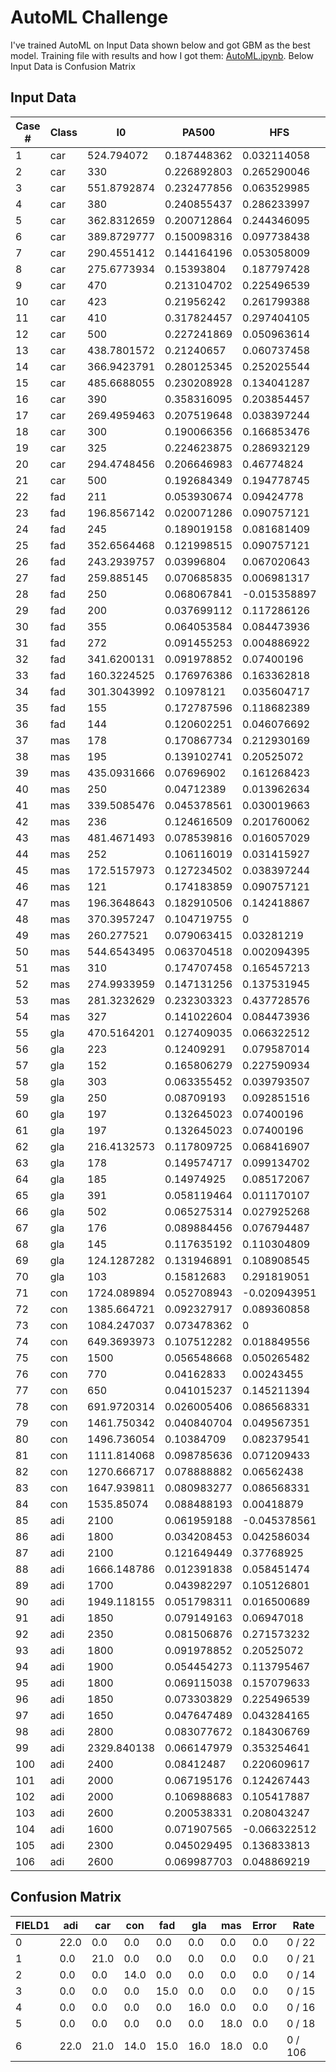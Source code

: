 # AutoML Challenge

I've trained AutoML on Input Data shown below and got GBM as the best model. Training file with results and how I got them: [AutoML.ipynb](AutoML.ipynb).
Below Input Data is Confusion Matrix

## Input Data

|Case #|Class|I0  |PA500|HFS |DA  |Area|A/DA|Max IP |DR          |P          |
|------|-----|----|-----|----|----|----|----|-------|------------|-----------|
|1     |car  |524.794072|0.187448362|0.032114058|228.8002279|6843.598481|29.91080273|60.20487976|220.737212  |556.8283342|
|2     |car  |330 |0.226892803|0.265290046|121.1542007|3163.239472|26.10920178|69.71736145|99.084964   |400.225776 |
|3     |car  |551.8792874|0.232477856|0.063529985|264.8049354|11888.39183|44.89490276|77.79329681|253.7852998 |656.7694494|
|4     |car  |380 |0.240855437|0.286233997|137.6401109|5402.17118|39.2485239|88.75844574|105.198568  |493.7018135|
|5     |car  |362.8312659|0.200712864|0.244346095|124.9125594|3290.462446|26.34212655|69.38938904|103.8665519 |424.7965034|
|6     |car  |389.8729777|0.150098316|0.097738438|118.6258143|2475.557078|20.86862032|49.75714874|107.6861642 |429.3857879|
|7     |car  |290.4551412|0.144164196|0.053058009|74.63506664|1189.545213|15.93815436|35.70333099|65.54132446 |330.2672929|
|8     |car  |275.6773934|0.15393804|0.187797428|91.52789334|1756.234837|19.187974|39.30518341|82.65868215 |331.5883017|
|9     |car  |470 |0.213104702|0.225496539|184.5900566|8185.360837|44.34345484|84.48248291|164.1225107 |603.3157151|
|10    |car  |423 |0.21956242|0.261799388|172.371241|6108.106297|35.43576214|79.05635071|153.1729029 |558.2745153|
|11    |car  |410 |0.317824457|0.297404105|255.8151791|10622.54711|41.5243034|67.52320862|246.7428255 |508.540356 |
|12    |car  |500 |0.227241869|0.050963614|219.2955023|9819.449614|44.77725039|76.86849976|207.2666404 |602.5278406|
|13    |car  |438.7801572|0.21240657|0.060737458|120.9015964|4879.495576|40.35923198|80.79177856|89.94378642 |525.4201494|
|14    |car  |366.9423791|0.280125345|0.252025544|172.7455537|7064.815909|40.89723733|75.60432434|155.3222849 |471.5881954|
|15    |car  |485.6688055|0.230208928|0.134041287|253.8936986|8135.968359|32.04478254|64.85544586|245.4705306 |541.3639751|
|16    |car  |390 |0.358316095|0.203854457|245.6861031|10055.83687|40.929612|70.32478333|236.4901697 |477.54836  |
|17    |car  |269.4959463|0.207519648|0.038397244|80.41108548|1963.605248|24.4195839|44.74015427|66.83830932 |329.0906471|
|18    |car  |300 |0.190066356|0.166853476|97.10812951|3039.561303|31.30079138|51.35397339|82.41819203 |387.0782275|
|19    |car  |325 |0.224623875|0.286932129|229.2158634|5705.33209|24.89065113|35.60271454|227.2647937 |462.7030069|
|20    |car  |294.4748456|0.206646983|0.46774824|194.8710353|5541.256126|28.43550411|36.76579666|191.8048905 |445.5132994|
|21    |car  |500 |0.192684349|0.194778745|144.6885779|3055.012963|21.11440314|96.56336975|107.751103  |542.8970889|
|22    |fad  |211 |0.053930674|0.09424778|30.75344346|151.9845776|4.942034467|14.26837444|27.24312366 |217.130704 |
|23    |fad  |196.8567142|0.020071286|0.090757121|28.59312613|82.05888853|2.869881668|7.968783379|27.66151595 |200.7493364|
|24    |fad  |245 |0.189019158|0.081681409|62.90295509|1235.983356|19.64905073|42.15201569|46.69035543 |292.3762384|
|25    |fad  |352.6564468|0.121998515|0.090757121|68.52784639|1066.157846|15.55802353|43.69192505|52.79281667 |382.7331865|
|26    |fad  |243.2939757|0.03996804|0.067020643|68.54477772|383.928453|5.601133534|9.991348267|67.81665572 |263.6407613|
|27    |fad  |259.885145|0.070685835|0.006981317|58.24380728|465.087265|7.985179658|17.50683784|56.34024079 |267.517446 |
|28    |fad  |250 |0.068067841|-0.015358897|57.17243116|652.9013494|11.41986332|17.77698135|55.79126957 |278.3086152|
|29    |fad  |200 |0.037699112|0.117286126|42.31667529|220.8109066|5.21805896|10.67576408|40.94788227 |218.0343131|
|30    |fad  |355 |0.064053584|0.084473936|89.55846345|1033.854245|11.54390334|27.56266212|86.57656109 |372.0399566|
|31    |fad  |272 |0.091455253|0.004886922|63.78938031|718.9463102|11.27062697|20.08555603|60.69072912 |286.9202203|
|32    |fad  |341.6200131|0.091978852|0.07400196|85.04302856|1370.838068|16.11934677|29.02896881|79.93519681 |385.1334598|
|33    |fad  |160.3224525|0.176976386|0.163362818|37.217124|341.8814622|9.186133303|30.88916397|20.7599104  |187.5665182|
|34    |fad  |301.3043992|0.10978121|0.035604717|64.61619993|942.7731906|14.59035337|29.04567719|57.72003044 |335.7684588|
|35    |fad  |155 |0.172787596|0.118682389|38.94016841|415.111601|10.66024155|25.83650208|29.13437618 |184.8170409|
|36    |fad  |144 |0.120602251|0.046076692|19.64766952|70.42623881|3.584457624|18.13101387|7.569493117 |160.3737703|
|37    |mas  |178 |0.170867734|0.212930169|41.54216676|489.4405205|11.78177641|35.7477951|21.16239331 |215.9059342|
|38    |mas  |195 |0.139102741|0.20525072|37.46219562|328.3840516|8.765744937|35.0238266|13.29465026 |232.5876277|
|39    |mas  |435.0931666|0.07696902|0.161268423|123.5975376|1342.277648|10.86006788|37.38472366|117.8080379 |433.2023221|
|40    |mas  |250 |0.04712389|0.013962634|70.90704002|224.1457873|3.161121763|9.102175713|70.32040045 |232.2776288|
|41    |mas  |339.5085476|0.045378561|0.030019663|88.62980943|331.0803904|3.735542168|19.8255806|87.62118044 |307.7931937|
|42    |mas  |236 |0.124616509|0.201760062|48.45112963|236.8801115|4.889052397|36.00662231|32.41967026 |244.9651546|
|43    |mas  |481.4671493|0.078539816|0.016057029|79.05916156|1154.338239|14.60094208|33.92913055|71.40843919 |501.8933576|
|44    |mas  |252 |0.106116019|0.031415927|38.54420953|493.7904229|12.81101439|25.54114532|28.86703966 |280.6582994|
|45    |mas  |172.5157973|0.127234502|0.038397244|37.54367322|192.2181479|5.119854595|19.32208061|32.18982081 |174.93377  |
|46    |mas  |121 |0.174183859|0.090757121|24.43718041|144.4665132|5.911750488|22.02108002|10.59470821 |141.7661849|
|47    |mas  |196.3648643|0.182910506|0.142418867|54.58308028|843.2625275|15.4491561|34.14941406|42.58086535 |239.9440728|
|48    |mas  |370.3957247|0.104719755|0   |115.9232531|1308.12043|11.28436612|31.3670311|112.7151016 |365.9776513|
|49    |mas  |260.277521|0.079063415|0.03281219|58.81761141|277.2590343|4.713877828|17.86866951|56.03768402 |248.6234122|
|50    |mas  |544.6543495|0.063704518|0.002094395|100.7880802|1189.290233|11.79990958|29.41222191|96.58014998 |553.3582099|
|51    |mas  |310 |0.174707458|0.165457213|98.50996142|2741.032044|27.82492252|49.32786179|85.27000984 |388.9778084|
|52    |mas  |274.9933959|0.147131256|0.137531945|66.45794304|1217.415651|18.3185876|40.84967804|52.42100773 |327.5586387|
|53    |mas  |281.3232629|0.232303323|0.437728576|157.8841812|5305.123206|33.60135997|46.38433456|150.9168917 |398.8955488|
|54    |mas  |327 |0.141022604|0.084473936|76.21286813|1664.674076|21.84242789|43.22169113|62.77170286 |379.2618386|
|55    |gla  |470.5164201|0.127409035|0.066322512|150.2240223|2657.910367|17.69297831|47.5606308|142.496468  |491.4724885|
|56    |gla  |223 |0.12409291|0.079587014|33.09633498|197.0125405|5.952699616|30.45487404|12.95638966 |252.4833478|
|57    |gla  |152 |0.165806279|0.227590934|34.2195504|94.35432796|2.757322257|31.2792778|13.87747773 |180.6095533|
|58    |gla  |303 |0.063355452|0.039793507|22.5678927|102.500309|4.541864424|21.83084106|5.720500629 |321.6468374|
|59    |gla  |250 |0.08709193|0.092851516|29.63751029|180.7612438|6.099069794|26.14209747|13.96326323 |280.1229064|
|60    |gla  |197 |0.132645023|0.07400196|33.46065297|409.6471413|12.24265234|26.99280739|19.77381319 |231.7837876|
|61    |gla  |197 |0.132645023|0.07400196|33.46065297|409.6471413|12.24265234|26.99280739|19.77381319 |231.7837876|
|62    |gla  |216.4132573|0.117809725|0.068416907|53.59960002|280.4454865|5.232230956|22.79053497|48.51297401 |215.3729201|
|63    |gla  |178 |0.149574717|0.099134702|40.29062098|474.4046993|11.77456906|25.92082787|30.84549927 |209.1807379|
|64    |gla  |185 |0.14974925|0.085172067|39.89140922|361.7479803|9.0683179|26.86076164|29.49277954 |210.1787188|
|65    |gla  |391 |0.058119464|0.011170107|35.78006134|265.1497896|7.410545977|22.13147163|28.11424449 |400.9948178|
|66    |gla  |502 |0.065275314|0.027925268|53.23943299|834.2727305|15.67020315|33.33114243|41.51472224 |544.0394145|
|67    |gla  |176 |0.089884456|0.076794487|20.58852411|79.70542458|3.871352029|18.22649193|9.575087855 |191.9928785|
|68    |gla  |145 |0.117635192|0.110304809|21.21894213|82.45556156|3.885941206|20.30308151|6.16671519  |162.5109272|
|69    |gla  |124.1287282|0.131946891|0.108908545|20.59263294|78.34279384|3.804408793|18.46239853|9.121205611 |134.892697 |
|70    |gla  |103 |0.15812683|0.291819051|23.75481134|78.25847372|3.294426236|22.32360268|8.120826029 |124.978561 |
|71    |con  |1724.089894|0.052708943|-0.020943951|404.1262083|3053.96689|7.556963213|71.42758942|399.1942441 |1489.386712|
|72    |con  |1385.664721|0.092327917|0.089360858|202.4800437|8785.028733|43.38713372|143.0921936|143.25778   |1524.609204|
|73    |con  |1084.247037|0.073478362|0   |191.8979532|2937.971545|15.31007233|66.56362915|179.9836313 |1064.103828|
|74    |con  |649.3693973|0.107512282|0.018849556|207.1116914|3344.432678|16.14796661|50.54747009|200.8487145 |623.9088141|
|75    |con  |1500|0.056548668|0.050265482|375.0966033|4759.454546|12.68861009|78.44597626|366.8019779 |1336.158534|
|76    |con  |770 |0.04162833|0.00243455|175.0196843|346.0913115|1.97744221|25.22233009|173.1927366 |654.7984188|
|77    |con  |650 |0.041015237|0.145211394|216.8113304|427.5340679|1.971917552|33.76516342|214.1659795 |528.6992333|
|78    |con  |691.9720314|0.026005406|0.086568331|190.6766919|304.2707181|1.595741541|23.97571754|189.1633309 |594.3156256|
|79    |con  |1461.750342|0.040840704|0.049567351|391.8460234|5574.00282|14.22498249|57.23147964|387.6439909 |1428.839976|
|80    |con  |1496.736054|0.10384709|0.082379541|640.2759504|11071.9978|17.29254049|108.2869186|631.0524821 |1178.274278|
|81    |con  |1111.814068|0.098785636|0.071209433|386.9870937|7659.742134|19.79327543|86.0251236|377.3045042 |990.9789134|
|82    |con  |1270.666717|0.078888882|0.06562438|555.3523182|3612.968333|6.50572297|68.78166962|551.0764734 |895.1874406|
|83    |con  |1647.939811|0.080983277|0.086568331|576.7703764|11852.48506|20.54974657|111.4359131|565.9029104 |1402.877737|
|84    |con  |1535.85074|0.088488193|0.00418879|637.3496744|10814.05017|16.9672169|96.61039734|632.1651152 |1197.76215 |
|85    |adi  |2100|0.061959188|-0.045378561|390.4825067|16640.72362|42.61579797|125.9004135|380.6447034 |2073.028685|
|86    |adi  |1800|0.034208453|0.042586034|301.0603509|4406.154331|14.63545206|67.62532806|293.3669201 |1742.375702|
|87    |adi  |2100|0.121649449|0.37768925|450.5516668|35671.60629|79.17317572|436.0996399|113.1985701 |2461.450497|
|88    |adi  |1666.148786|0.012391838|0.058451474|72.93105029|1402.231665|19.22681299|51.85476685|58.59576295 |1746.577504|
|89    |adi  |1700|0.043982297|0.105126801|120.6530096|12331.10309|102.2030294|120.2973175|-9.257696464|2212.178196|
|90    |adi  |1949.118155|0.051798311|0.016500689|170.3314949|3212.077055|18.85779877|101.4558487|136.8193286 |1941.367383|
|91    |adi  |1850|0.079149163|0.06947018|253.6214551|13113.20309|51.70383985|160.0654602|196.730498  |1916.985365|
|92    |adi  |2350|0.081506876|0.271573232|515.2894771|27758.64026|53.86999249|289.5690613|426.2311599 |2457.676736|
|93    |adi  |1800|0.091978852|0.20525072|362.8633213|15021.55389|41.39727828|217.8339691|290.2036403 |1893.663712|
|94    |adi  |1900|0.054454273|0.113795467|272.6180289|7481.59347|27.44350218|138.3592682|234.8984958 |1924.517895|
|95    |adi  |1800|0.069115038|0.157079633|385.5647043|13831.72489|35.87393953|157.5700073|351.8974774 |1823.032364|
|96    |adi  |1850|0.073303829|0.225496539|325.1915423|8644.984237|26.58428376|208.739975|249.3534863 |1908.177239|
|97    |adi  |1650|0.047647489|0.043284165|274.4261775|5824.895192|21.22572724|81.23957062|262.1256559 |1603.070348|
|98    |adi  |2800|0.083077672|0.184306769|583.2592575|31388.65288|53.81595316|298.5829773|501.0384944 |2896.582483|
|99    |adi  |2329.840138|0.066147979|0.353254641|377.2533678|25369.03992|67.24668907|336.0751648|171.3872268 |2686.435346|
|100   |adi  |2400|0.08412487|0.220609617|596.0419555|37939.25557|63.65198829|261.348175|535.6894086 |2447.772353|
|101   |adi  |2000|0.067195176|0.124267443|330.2716456|15381.09769|46.5710511|169.1979828|283.6395644 |2063.073212|
|102   |adi  |2000|0.106988683|0.105417887|520.2226492|40087.92098|77.0591612|204.0903473|478.5172232 |2088.64887 |
|103   |adi  |2600|0.200538331|0.208043247|1063.441427|174480.4762|164.0715433|418.6872864|977.5523672 |2664.583623|
|104   |adi  |1600|0.071907565|-0.066322512|436.943603|12655.34213|28.96333084|103.7327042|432.1297489 |1475.371534|
|105   |adi  |2300|0.045029495|0.136833813|185.4460437|5086.292497|27.42734434|178.6917419|49.59329022 |2480.592151|
|106   |adi  |2600|0.069987703|0.048869219|745.4743692|39845.7737|53.45022625|154.1226044|729.368395  |2545.419744|


## Confusion Matrix

|FIELD1|adi |car |con |fad |gla |mas |Error|Rate   |
|------|----|----|----|----|----|----|-----|-------|
|0     |22.0|0.0 |0.0 |0.0 |0.0 |0.0 |0.0  |0 / 22 |
|1     |0.0 |21.0|0.0 |0.0 |0.0 |0.0 |0.0  |0 / 21 |
|2     |0.0 |0.0 |14.0|0.0 |0.0 |0.0 |0.0  |0 / 14 |
|3     |0.0 |0.0 |0.0 |15.0|0.0 |0.0 |0.0  |0 / 15 |
|4     |0.0 |0.0 |0.0 |0.0 |16.0|0.0 |0.0  |0 / 16 |
|5     |0.0 |0.0 |0.0 |0.0 |0.0 |18.0|0.0  |0 / 18 |
|6     |22.0|21.0|14.0|15.0|16.0|18.0|0.0  |0 / 106|